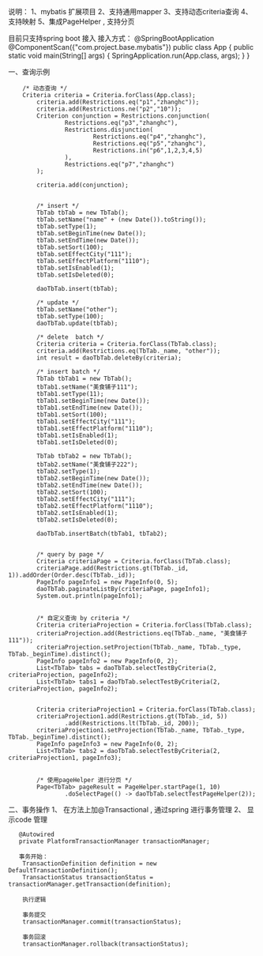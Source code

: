 说明：
1、mybatis 扩展项目
2、支持通用mapper
3、支持动态criteria查询
4、支持映射
5、集成PageHelper , 支持分页

目前只支持spring boot 接入
接入方式：
    @SpringBootApplication
    @ComponentScan({"com.project.base.mybatis"})
    public class App {
        public static void main(String[] args) {
            SpringApplication.run(App.class, args);
        }
    }
    
一、查询示例
        
        /* 动态查询 */
        Criteria criteria = Criteria.forClass(App.class);
            criteria.add(Restrictions.eq("p1","zhanghc"));
            criteria.add(Restrictions.ne("p2","10"));
            Criterion conjunction = Restrictions.conjunction(
                    Restrictions.eq("p3","zhanghc"),
                    Restrictions.disjunction(
                            Restrictions.eq("p4","zhanghc"),
                            Restrictions.eq("p5","zhanghc"),
                            Restrictions.in("p6",1,2,3,4,5)
                    ),
                    Restrictions.eq("p7","zhanghc")
            );
    
            criteria.add(conjunction);
            

            /* insert */
            TbTab tbTab = new TbTab();
            tbTab.setName("name" + (new Date()).toString());
            tbTab.setType(1);
            tbTab.setBeginTime(new Date());
            tbTab.setEndTime(new Date());
            tbTab.setSort(100);
            tbTab.setEffectCity("111");
            tbTab.setEffectPlatform("1110");
            tbTab.setIsEnabled(1);
            tbTab.setIsDeleted(0);
    
            daoTbTab.insert(tbTab);
    
            /* update */
            tbTab.setName("other");
            tbTab.setType(100);
            daoTbTab.update(tbTab);
    
            /* delete  batch */
            Criteria criteria = Criteria.forClass(TbTab.class);
            criteria.add(Restrictions.eq(TbTab._name, "other"));
            int result = daoTbTab.deleteBy(criteria);
    
            /* insert batch */
            TbTab tbTab1 = new TbTab();
            tbTab1.setName("美食铺子111");
            tbTab1.setType(11);
            tbTab1.setBeginTime(new Date());
            tbTab1.setEndTime(new Date());
            tbTab1.setSort(100);
            tbTab1.setEffectCity("111");
            tbTab1.setEffectPlatform("1110");
            tbTab1.setIsEnabled(1);
            tbTab1.setIsDeleted(0);
    
            TbTab tbTab2 = new TbTab();
            tbTab2.setName("美食铺子222");
            tbTab2.setType(1);
            tbTab2.setBeginTime(new Date());
            tbTab2.setEndTime(new Date());
            tbTab2.setSort(100);
            tbTab2.setEffectCity("111");
            tbTab2.setEffectPlatform("1110");
            tbTab2.setIsEnabled(1);
            tbTab2.setIsDeleted(0);
    
            daoTbTab.insertBatch(tbTab1, tbTab2);
    
    
            /* query by page */
            Criteria criteriaPage = Criteria.forClass(TbTab.class);
            criteriaPage.add(Restrictions.gt(TbTab._id, 1)).addOrder(Order.desc(TbTab._id));
            PageInfo pageInfo1 = new PageInfo(0, 5);
            daoTbTab.paginateListBy(criteriaPage, pageInfo1);
            System.out.println(pageInfo1);
    
    
            /* 自定义查询 by criteria */
            Criteria criteriaProjection = Criteria.forClass(TbTab.class);
            criteriaProjection.add(Restrictions.eq(TbTab._name, "美食铺子111"));
            criteriaProjection.setProjection(TbTab._name, TbTab._type, TbTab._beginTime).distinct();
            PageInfo pageInfo2 = new PageInfo(0, 2);
            List<TbTab> tabs = daoTbTab.selectTestByCriteria(2, criteriaProjection, pageInfo2);
            List<TbTab> tabs1 = daoTbTab.selectTestByCriteria(2, criteriaProjection, pageInfo2);
    
    
            Criteria criteriaProjection1 = Criteria.forClass(TbTab.class);
            criteriaProjection1.add(Restrictions.gt(TbTab._id, 5))
                    .add(Restrictions.lt(TbTab._id, 200));
            criteriaProjection1.setProjection(TbTab._name, TbTab._type, TbTab._beginTime).distinct();
            PageInfo pageInfo3 = new PageInfo(0, 2);
            List<TbTab> tabs2 = daoTbTab.selectTestByCriteria(2, criteriaProjection1, pageInfo3);
    
    
            /* 使用pageHelper 进行分页 */
            Page<TbTab> pageResult = PageHelper.startPage(1, 10)
                    .doSelectPage(() -> daoTbTab.selectTestPageHelper(2));
二、事务操作
   1、 在方法上加@Transactional , 通过spring 进行事务管理
   2、 显示code 管理
   
       @Autowired
       private PlatformTransactionManager transactionManager;
       
       事务开始：
        TransactionDefinition definition = new DefaultTransactionDefinition();
        TransactionStatus transactionStatus = transactionManager.getTransaction(definition);
        
        执行逻辑
        
        事务提交
        transactionManager.commit(transactionStatus);
        
        事务回滚
        transactionManager.rollback(transactionStatus);
        
        
        
        
    
